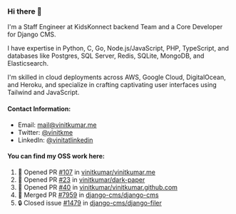 ### Hi there 👋

I'm a Staff Engineer at KidsKonnect backend Team and a Core Developer for Django CMS.

I have expertise in Python, C, Go, Node.js/JavaScript, 
PHP, TypeScript, and databases like Postgres, SQL Server, Redis, 
SQLite, MongoDB, and Elasticsearch. 

I'm skilled in cloud deployments across AWS, Google Cloud, 
DigitalOcean, and Heroku, and specialize in crafting captivating 
user interfaces using Tailwind and JavaScript. 

#### Contact Information:

- Email: <a href="mailto:mail@vinitkumar.me">mail@vinitkumar.me</a>
- Twitter: [@vinitkme](https://twitter.com/vinitkme)
- LinkedIn: [@vinitatlinkedin](https://www.linkedin.com/in/vinitatlinkedin/)  

#### You can find my OSS work here:

<!--START_SECTION:activity-->
1. 💪 Opened PR [#107](https://github.com/vinitkumar/vinitkumar.me/pull/107) in [vinitkumar/vinitkumar.me](https://github.com/vinitkumar/vinitkumar.me)
2. 💪 Opened PR [#23](https://github.com/vinitkumar/dark-paper/pull/23) in [vinitkumar/dark-paper](https://github.com/vinitkumar/dark-paper)
3. 💪 Opened PR [#40](https://github.com/vinitkumar/vinitkumar.github.com/pull/40) in [vinitkumar/vinitkumar.github.com](https://github.com/vinitkumar/vinitkumar.github.com)
4. 🎉 Merged PR [#7959](https://github.com/django-cms/django-cms/pull/7959) in [django-cms/django-cms](https://github.com/django-cms/django-cms)
5. 🔒 Closed issue [#1479](https://github.com/django-cms/django-filer/issues/1479) in [django-cms/django-filer](https://github.com/django-cms/django-filer)
<!--END_SECTION:activity-->
